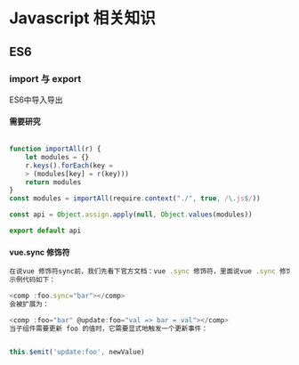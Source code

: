 # Javascript 相关知识

## ES6 

### import 与 export

ES6中导入导出




#### 需要研究

```javascript

function importAll(r) {
	let modules = {}
	r.keys().forEach(key =
    > (modules[key] = r(key)))
	return modules
}
const modules = importAll(require.context("./", true, /\.js$/))

const api = Object.assign.apply(null, Object.values(modules))

export default api

```

#### vue.sync 修饰符

```javascript
在说vue 修饰符sync前，我们先看下官方文档：vue .sync 修饰符，里面说vue .sync 修饰符以前存在于vue1.0版本里，但是在在 2.0 中移除了 .sync 。但是在 2.0 发布之后的实际应用中，我们发现 .sync 还是有其适用之处，比如在开发可复用的组件库时。我们需要做的只是让子组件改变父组件状态的代码更容易被区分。从 2.3.0 起我们重新引入了 .sync 修饰符，但是这次它只是作为一个编译时的语法糖存在。它会被扩展为一个自动更新父组件属性的 v-on 监听器。
示例代码如下：

<comp :foo.sync="bar"></comp>
会被扩展为：

<comp :foo="bar" @update:foo="val => bar = val"></comp>
当子组件需要更新 foo 的值时，它需要显式地触发一个更新事件：


this.$emit('update:foo', newValue)

```
